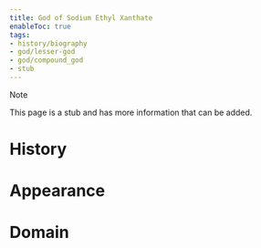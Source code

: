 ```yaml
---
title: God of Sodium Ethyl Xanthate
enableToc: true
tags:
- history/biography
- god/lesser-god
- god/compound_god
- stub
---
```


> [!note]
> This page is a stub and has more information that can be added.


# History

# Appearance

# Domain
